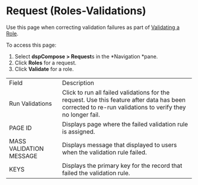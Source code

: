 # Request (Roles-Validations)

<div class="use">

Use this page when correcting validation failures as part of [Validating
a Role](../Use_Cases/Validate_a_Role.htm).

</div>

To access this page:

1.  Select <span style="font-weight: bold;">dspCompose \>
    Request</span>s in the *Navigation *pane.
2.  Click <span style="font-weight: bold;">Roles</span> for a request.
3.  Click <span style="font-weight: bold;">Validate</span> for a
role.

|                         |                                                                                                                                                          |
| ----------------------- | -------------------------------------------------------------------------------------------------------------------------------------------------------- |
| Field                   | Description                                                                                                                                              |
| Run Validations         | Click to run all failed validations for the request. Use this feature after data has been corrected to re-run validations to verify they no longer fail. |
| PAGE ID                 | Displays page where the failed validation rule is assigned.                                                                                              |
| MASS VALIDATION MESSAGE | Displays message that displayed to users when the validation rule failed.                                                                                |
| KEYS                    | Displays the primary key for the record that failed the validation rule.                                                                                 |
